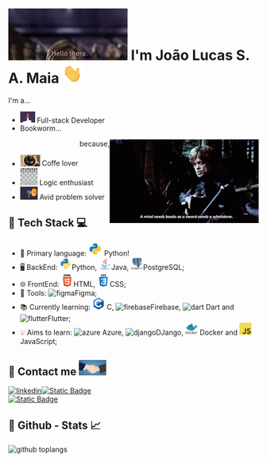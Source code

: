 # <img src="https://github.com/Joaosamaia/Joaosamaia/blob/main/Assets_for_github_readme/Obi-Wan_Hello-there.gif" width="240px"> I'm João Lucas S. A. Maia <img src="https://github.com/Joaosamaia/Joaosamaia/blob/main/Assets_for_github_readme/Hello.gif" width="40px">
I'm a...    
 -  <img src="https://github.com/Joaosamaia/Joaosamaia/blob/main/Assets_for_github_readme/rocket-fly.gif" width="30px"> Full-stack Developer
 - Bookworm... <p align="right">because, <img align=right src="https://github.com/Joaosamaia/Joaosamaia/blob/main/Assets_for_github_readme/tyrion_book_quote.gif" width="300px"></p>
 - <img src="https://github.com/Joaosamaia/Joaosamaia/blob/main/Assets_for_github_readme/coffee.gif" width="40px"> Coffe lover 
 - <img src="https://github.com/Joaosamaia/Joaosamaia/blob/main/Assets_for_github_readme/chess-game.gif" width="35px"> Logic enthusiast
 - <img src="https://github.com/Joaosamaia/Joaosamaia/blob/main/Assets_for_github_readme/problem_key.gif" width="35px"> Avid problem solver

 ## 🧠 Tech Stack 💻 

 - 🚀 Primary language: <img src="https://github.com/Joaosamaia/Joaosamaia/blob/main/Assets_for_github_readme/icons8-python.gif" alt="python" width="28" height="28"/> Python!
 - 🖥️ BackEnd: <img src="https://raw.githubusercontent.com/devicons/devicon/master/icons/python/python-original.svg" alt="python" width="25" height="25"/>Python, <img src="https://raw.githubusercontent.com/devicons/devicon/master/icons/java/java-original.svg" alt="java" width="25" height="25"/>Java, <img src="https://raw.githubusercontent.com/devicons/devicon/master/icons/postgresql/postgresql-original-wordmark.svg" alt="postgresql" width="25" height="25"/>PostgreSQL;
 - 🌐 FrontEnd: <img src="https://raw.githubusercontent.com/devicons/devicon/master/icons/html5/html5-original-wordmark.svg" alt="html5" width="25" height="25"/>HTML, <img src="https://raw.githubusercontent.com/devicons/devicon/master/icons/css3/css3-original-wordmark.svg" alt="css3" width="25" height="25"/>CSS;
 - 🔧 Tools: <img src="https://www.vectorlogo.zone/logos/figma/figma-icon.svg" alt="figma" width="25" height="25"/>Figma;
 - 📚 Currently learning: <img src="https://raw.githubusercontent.com/devicons/devicon/master/icons/c/c-original.svg" alt="c" width="25" height="25"/> C, <img src="https://www.vectorlogo.zone/logos/firebase/firebase-icon.svg" alt="firebase" width="25" height="25"/>Firebase, <img src="https://www.vectorlogo.zone/logos/dartlang/dartlang-icon.svg" alt="dart" width="25" height="25"/> Dart and <img src="https://www.vectorlogo.zone/logos/flutterio/flutterio-icon.svg" alt="flutter" width="25" height="25"/>Flutter;
 - 💡 Aims to learn: <img src="https://www.vectorlogo.zone/logos/microsoft_azure/microsoft_azure-icon.svg" alt="azure" width="25" height="25"/> Azure, <img src="https://cdn.worldvectorlogo.com/logos/django.svg" alt="django" width="25" height="25"/>DJango, <img src="https://raw.githubusercontent.com/devicons/devicon/master/icons/docker/docker-original-wordmark.svg" alt="docker" width="25" height="25"/> Docker and  <img src="https://raw.githubusercontent.com/devicons/devicon/master/icons/javascript/javascript-original.svg" alt="javascript" width="25" height="25"/> JavaScript;

## 📡 Contact me <img src="https://github.com/Joaosamaia/Joaosamaia/blob/main/Assets_for_github_readme/handshake.gif" width="55px">

<a href="https://www.linkedin.com/in/joao-lucas-santos-aureliano-maia/?locale=en_US"> <img src="https://cdn.jsdelivr.net/gh/devicons/devicon/icons/linkedin/linkedin-original.svg" alt="linkedin" width="29" height="29"/>![Static Badge](https://img.shields.io/badge/Linkedin-blue?style=for-the-badge)</a>
<br>
<a href="mailto:joaosamaia@gmail.com">![Static Badge](https://img.shields.io/badge/joaosamaia%40gmail.com-%23bb001b?style=plastic&logo=gmail&logoColor=white)</a>

## 📁 Github - Stats 📈
 <img align="center" src="https://github-readme-stats.vercel.app/api/top-langs/?username=Joaosamaia&show_icons=true&size_weight=0.5&count_weight=0.5&locale=en&theme=onedark&hide_langs_below=5&layout=compact&langs_count=6" alt="github toplangs"/>
</a>

